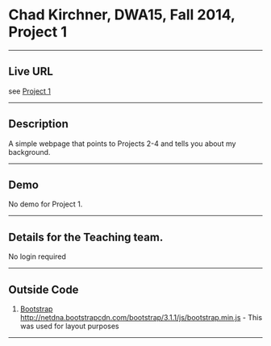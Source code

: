 # Chad Kirchner, DWA15, Fall 2014, Project 1

----
## Live URL
see [Project 1](http://p1.chadkirchner.me/p1.php)

----
## Description
A simple webpage that points to Projects 2-4 and tells you about my background.

----
## Demo
No demo for Project 1. 

----
## Details for the Teaching team.
No login required

----
## Outside Code
1. [Bootstrap](http://netdna.bootstrapcdn.com/bootstrap/3.1.1/js/bootstrap.min.js) http://netdna.bootstrapcdn.com/bootstrap/3.1.1/js/bootstrap.min.js - This was used for layout purposes


----